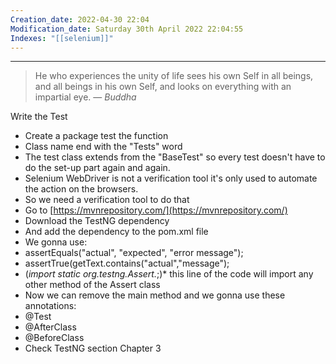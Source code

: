 ```yaml
---
Creation_date: 2022-04-30 22:04
Modification_date: Saturday 30th April 2022 22:04:55
Indexes: "[[selenium]]"
---
```


----


> He who experiences the unity of life sees his own Self in all beings, and all beings in his own Self, and looks on everything with an impartial eye.
> — <cite>Buddha</cite>

Write the Test

-   Create a package test the function
-   Class name end with the "Tests" word
-   The test class extends from the "BaseTest" so every test doesn't have to do the set-up part again and again.
-   Selenium WebDriver is not a verification tool it's only used to automate the action on the browsers.
-   So we need a verification tool to do that
-   Go to [](https://mvnrepository.com/)[https://mvnrepository.com/](https://mvnrepository.com/)
-   Download the TestNG dependency
-   And add the dependency to the pom.xml file
-   We gonna use:
-   assertEquals("actual", "expected", "error message");
-   assertTrue(getText.contains("actual","message");
-   (_import static org.testng.Assert._;)* this line of the code will import any other method of the Assert class
-   Now we can remove the main method and we gonna use these annotations:
-   @Test
-   @AfterClass
-   @BeforeClass
-   Check TestNG section Chapter 3